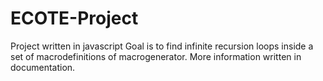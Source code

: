 # ECOTE-Project

Project written in javascript
Goal is to find infinite recursion loops inside a set of macrodefinitions of macrogenerator.
More information written in documentation.
